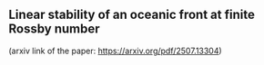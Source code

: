 ## Linear stability of an oceanic front at finite Rossby number
(arxiv link of the paper: https://arxiv.org/pdf/2507.13304)

